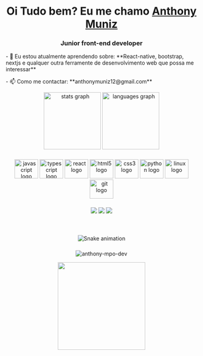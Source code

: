 
  <h1 align="center">
    Oi Tudo bem? Eu me chamo 
    <a href="https://www.linkedin.com/in/edududuribeiro/">Anthony Muniz</a> 
  </h1>
  <h3 align="center">Junior front-end developer</h3>

<p  align="left">
  - 🌱 Eu estou atualmente aprendendo sobre: **React-native, bootstrap, nextjs e qualquer outra ferramente de desenvolvimento web que possa me interessar**
</p>
<p  align="left">
  - 📫 Como me contactar: **anthonymuniz12@gmail.com**
</p>
<div align="center">
  <img src="https://github-readme-stats.vercel.app/api?hide_title=false&hide_rank=false&show_icons=true&include_all_commits=true&count_private=true&disable_animations=false&theme=dracula&locale=en&hide_border=false&username=Anthony-MPO-dev" height="150" alt="stats graph"  />
  <img src="https://github-readme-stats.vercel.app/api/top-langs?locale=en&hide_title=false&layout=compact&card_width=320&langs_count=5&theme=dracula&hide_border=false&username=Anthony-MPO-dev" height="150" alt="languages graph"  />
</div>

###

<div align="center">
  <img src="https://cdn.jsdelivr.net/gh/devicons/devicon/icons/javascript/javascript-original.svg" height="50" width="62" alt="javascript logo"  />
  <img src="https://cdn.jsdelivr.net/gh/devicons/devicon/icons/typescript/typescript-plain.svg" height="50" width="62" alt="typescript logo"  />
  <img src="https://cdn.jsdelivr.net/gh/devicons/devicon/icons/react/react-original.svg" height="50" width="62" alt="react logo"  />
  <img src="https://cdn.jsdelivr.net/gh/devicons/devicon/icons/html5/html5-original.svg" height="50" width="62" alt="html5 logo"  />
  <img src="https://cdn.jsdelivr.net/gh/devicons/devicon/icons/css3/css3-original.svg" height="50" width="62" alt="css3 logo"  />
  <img src="https://cdn.jsdelivr.net/gh/devicons/devicon/icons/python/python-original.svg" height="50" width="62" alt="python logo"  />
  <img src="https://cdn.jsdelivr.net/gh/devicons/devicon/icons/linux/linux-original.svg" height="50" width="62" alt="linux logo"  />
  <img src="https://cdn.jsdelivr.net/gh/devicons/devicon/icons/git/git-original.svg" height="50" width="62" alt="git logo"  />
</div>

###

<div align="center">
  <a href="https://www.instagram.com/anthoonymuniz/" target="_blank"><img src="https://img.shields.io/badge/-Instagram-%23E4405F?style=for-the-badge&logo=instagram&logoColor=white" target="_blank"></a>
  <a href="https://www.linkedin.com/in/anthony-muniz-a0b098219/" target="_blank"><img src="https://img.shields.io/badge/-LinkedIn-%230077B5?style=for-the-badge&logo=linkedin&logoColor=white" target="_blank"></a> 
  <a href="mailto:anthonymuniz12@gmail.com"><img src="https://img.shields.io/badge/-Gmail-%23333?style=for-the-badge&logo=gmail&logoColor=white" target="_blank"></a>
</div>

###

<br clear="both">

<div align="center">

  ![Snake animation](https://github.com/danielbped/danielbped/blob/output/github-contribution-grid-snake.svg)
  
</div>

###



<div align="center">
  <p><img src="https://github-readme-streak-stats.herokuapp.com/?user=anthony-mpo-dev&" alt="anthony-mpo-dev" /></p>
  <img align="center" height="230" src="https://gifimage.net/wp-content/uploads/2017/10/cat-gif-transparent-1.gif"  />
</div>

###
